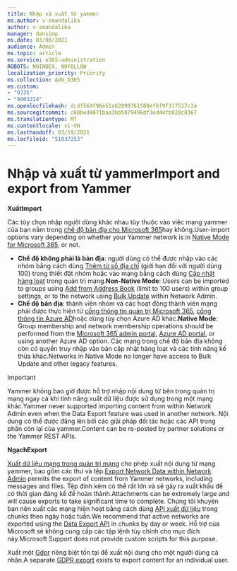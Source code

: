 ```yaml
---
title: Nhập và xuất từ yammer
ms.author: v-smandalika
author: v-smandalika
manager: dansimp
ms.date: 03/08/2021
audience: Admin
ms.topic: article
ms.service: o365-administration
ROBOTS: NOINDEX, NOFOLLOW
localization_priority: Priority
ms.collection: Adm_O365
ms.custom:
- "9735"
- "9003224"
ms.openlocfilehash: dcdf569f96e51a62899761589ef6f9f317517c3a
ms.sourcegitcommit: c08bed4071baa3bb5879496df3ed44fb828c8367
ms.translationtype: MT
ms.contentlocale: vi-VN
ms.lasthandoff: 03/19/2021
ms.locfileid: "51037253"
---
```

# <a name="import-and-export-from-yammer"></a><span data-ttu-id="207b2-102">Nhập và xuất từ yammer</span><span class="sxs-lookup"><span data-stu-id="207b2-102">Import and export from Yammer</span></span>

<span data-ttu-id="207b2-103">**Xuất**</span><span class="sxs-lookup"><span data-stu-id="207b2-103">**Import**</span></span>

<span data-ttu-id="207b2-104">Các tùy chọn nhập người dùng khác nhau tùy thuộc vào việc mạng yammer của bạn nằm trong [chế độ bản địa cho Microsoft 365](https://docs.microsoft.com/yammer/configure-your-yammer-network/overview-native-mode)hay không.</span><span class="sxs-lookup"><span data-stu-id="207b2-104">User-import options vary depending on whether your Yammer network is in [Native Mode for Microsoft 365](https://docs.microsoft.com/yammer/configure-your-yammer-network/overview-native-mode), or not.</span></span>

- <span data-ttu-id="207b2-105">**Chế độ không phải là bản địa**: người dùng có thể được nhập vào các nhóm bằng cách dùng [Thêm từ sổ địa chỉ](https://support.microsoft.com/office/manage-yammer-community-members-75253554-d0f3-4148-b835-e6a9a8a0c294) (giới hạn đối với người dùng 100) trong thiết đặt nhóm hoặc vào mạng bằng cách dùng [Cập nhật hàng loạt](https://docs.microsoft.com/yammer/manage-yammer-users/add-block-or-remove-users) trong quản trị mạng.</span><span class="sxs-lookup"><span data-stu-id="207b2-105">**Non-Native Mode**: Users can be imported to groups using [Add from Address Book](https://support.microsoft.com/office/manage-yammer-community-members-75253554-d0f3-4148-b835-e6a9a8a0c294) (limit to 100 users) within group settings, or to the network using [Bulk Update](https://docs.microsoft.com/yammer/manage-yammer-users/add-block-or-remove-users) within Network Admin.</span></span>
- <span data-ttu-id="207b2-106">**Chế độ bản địa**: thành viên nhóm và các hoạt động thành viên mạng phải được thực hiện từ [cổng thông tin quản trị Microsoft 365](https://docs.microsoft.com/microsoft-365/admin/add-users), [cổng thông tin Azure AD](https://docs.microsoft.com/azure/active-directory/fundamentals/add-users-azure-active-directory)hoặc dùng tùy chọn Azure AD khác.</span><span class="sxs-lookup"><span data-stu-id="207b2-106">**Native Mode**: Group membership and network membership operations should be performed from the [Microsoft 365 admin portal](https://docs.microsoft.com/microsoft-365/admin/add-users), [Azure AD portal](https://docs.microsoft.com/azure/active-directory/fundamentals/add-users-azure-active-directory), or using another Azure AD option.</span></span> <span data-ttu-id="207b2-107">Các mạng trong chế độ bản địa không còn có quyền truy nhập vào bản cập nhật hàng loạt và các tính năng kế thừa khác.</span><span class="sxs-lookup"><span data-stu-id="207b2-107">Networks in Native Mode no longer have access to Bulk Update and other legacy features.</span></span>

> [!IMPORTANT]
> <span data-ttu-id="207b2-108">Yammer không bao giờ được hỗ trợ nhập nội dung từ bên trong quản trị mạng ngay cả khi tính năng xuất dữ liệu được sử dụng trong một mạng khác.</span><span class="sxs-lookup"><span data-stu-id="207b2-108">Yammer never supported importing content from within Network Admin even when the Data Export feature was used in another network.</span></span> <span data-ttu-id="207b2-109">Nội dung có thể được đăng lên bởi các giải pháp đối tác hoặc các API trong phần còn lại của yammer.</span><span class="sxs-lookup"><span data-stu-id="207b2-109">Content can be re-posted by partner solutions or the Yammer REST APIs.</span></span>

<span data-ttu-id="207b2-110">**Ngạch**</span><span class="sxs-lookup"><span data-stu-id="207b2-110">**Export**</span></span>

<span data-ttu-id="207b2-111">[Xuất dữ liệu mạng trong quản trị mạng](https://docs.microsoft.com/yammer/manage-security-and-compliance/export-yammer-enterprise-data) cho phép xuất nội dung từ mạng yammer, bao gồm các thư và tệp.</span><span class="sxs-lookup"><span data-stu-id="207b2-111">[Export Network Data within Network Admin](https://docs.microsoft.com/yammer/manage-security-and-compliance/export-yammer-enterprise-data) permits the export of content from Yammer networks, including messages and files.</span></span> <span data-ttu-id="207b2-112">Tệp đính kèm có thể rất lớn và sẽ gây ra xuất khẩu để có thời gian đáng kể để hoàn thành.</span><span class="sxs-lookup"><span data-stu-id="207b2-112">Attachments can be extremely large and will cause exports to take significant time to complete.</span></span> <span data-ttu-id="207b2-113">Chúng tôi khuyên bạn nên xuất các mạng hiện hoạt bằng cách dùng [API xuất dữ liệu](https://developer.yammer.com/docs/data-export-api) trong chunks theo ngày hoặc tuần.</span><span class="sxs-lookup"><span data-stu-id="207b2-113">We recommend that active networks are exported using the [Data Export API](https://developer.yammer.com/docs/data-export-api) in chunks by day or week.</span></span> <span data-ttu-id="207b2-114">Hỗ trợ của Microsoft sẽ không cung cấp các tập lệnh tùy chỉnh cho mục đích này.</span><span class="sxs-lookup"><span data-stu-id="207b2-114">Microsoft Support does not provide custom scripts for this purpose.</span></span>

<span data-ttu-id="207b2-115">Xuất một [Gdpr](https://docs.microsoft.com/yammer/manage-security-and-compliance/gdpr-requests-in-yammer-enterprise) riêng biệt tồn tại để xuất nội dung cho một người dùng cá nhân.</span><span class="sxs-lookup"><span data-stu-id="207b2-115">A separate [GDPR export](https://docs.microsoft.com/yammer/manage-security-and-compliance/gdpr-requests-in-yammer-enterprise) exists to export content for an individual user.</span></span>